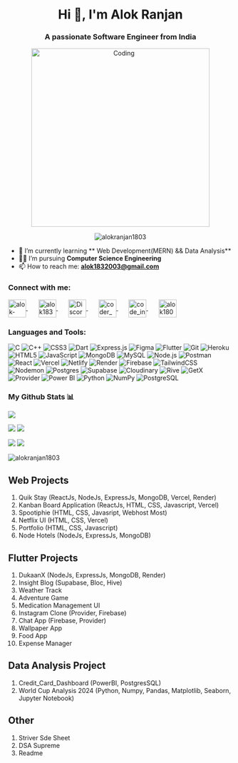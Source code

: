 <h1 align="center">Hi 👋, I'm Alok Ranjan</h1>
<h3 align="center">A passionate Software Engineer from India</h3>

<!-- GIF Image -->
<p align="center">
  <img src="https://user-images.githubusercontent.com/55389276/140866485-8fb1c876-9a8f-4d6a-98dc-08c4981eaf70.gif" alt="Coding" width="400"/>
</p>

<!-- Profile View Counter -->
<p align="center">
  <img src="https://komarev.com/ghpvc/?username=alokranjan1803&label=Profile%20views&color=0e75b6&style=flat" alt="alokranjan1803"/>
</p>

<!-- About Me -->
- 🌱 I’m currently learning ** Web Development(MERN) && Data Analysis**
- 👨‍💻 I’m pursuing **Computer Science Engineering**
- 📫 How to reach me: **alok1832003@gmail.com**

<!-- Connect with Me -->
<h3 align="left">Connect with me:</h3>
<p align="left">
  <a href="https://linkedin.com/in/alok-ranjan-bb0685179" target="blank">
    <img align="center" src="https://icons.iconarchive.com/icons/limav/flat-gradient-social/512/Linkedin-icon.png" alt="alok-ranjan-bb0685179" height="40" width="40" />
  </a>
  &nbsp; &nbsp; &nbsp;
  <a href="https://instagram.com/alok1832003" target="blank">
    <img align="center" src="https://icons.iconarchive.com/icons/dakirby309/simply-styled/128/Instagram-icon.png" alt="alok1832003" height="40" width="40" />
  </a>
  &nbsp; &nbsp; &nbsp;
  <a href="https://discord.gg/alok_018#1124" target="blank">
    <img align="center" src="https://raw.githubusercontent.com/rahuldkjain/github-profile-readme-generator/master/src/images/icons/Social/discord.svg" alt="Discord" height="40" width="40" />
  </a>
  &nbsp; &nbsp; &nbsp;
  <a href="https://www.codechef.com/users/coder_dude83" target="blank">
    <img align="center" src="https://i.pinimg.com/originals/c5/d9/fc/c5d9fc1e18bcf039f464c2ab6cfb3eb6.jpg" alt="coder_dude83" height="40" width="40" />
  </a>
  &nbsp; &nbsp; &nbsp;
  <a href="https://www.leetcode.com/code_infinite180" target="blank">
    <img align="center" src="https://user-images.githubusercontent.com/36547915/97088991-45da5d00-1652-11eb-900f-80d106540f4f.png" alt="code_infinite180" height="40" width="40" />
  </a>
  &nbsp; &nbsp; &nbsp;
  <a href="https://auth.geeksforgeeks.org/user/alok1803" target="blank">
    <img align="center" src="https://www.geeksforgeeks.org/wp-content/uploads/gfg_200X200-1.png" alt="alok1803" height="40" width="40" />
  </a>
</p>


<h3 align="left">Languages and Tools:</h3> 


![C](https://img.shields.io/badge/c-%2300599C.svg?style=for-the-badge&logo=c&logoColor=white) 
![C++](https://img.shields.io/badge/c++-%2300599C.svg?style=for-the-badge&logo=c%2B%2B&logoColor=white) 
![CSS3](https://img.shields.io/badge/css3-%231572B6.svg?style=for-the-badge&logo=css3&logoColor=white) 
![Dart](https://img.shields.io/badge/dart-%230175C2.svg?style=for-the-badge&logo=dart&logoColor=white) 
![Express.js](https://img.shields.io/badge/express.js-%23404d59.svg?style=for-the-badge&logo=express&logoColor=%2361DAFB) 
![Figma](https://img.shields.io/badge/figma-%23F24E1E.svg?style=for-the-badge&logo=figma&logoColor=white) 
![Flutter](https://img.shields.io/badge/Flutter-%2302569B.svg?style=for-the-badge&logo=Flutter&logoColor=white) 
![Git](https://img.shields.io/badge/git-%23F05033.svg?style=for-the-badge&logo=git&logoColor=white) 
![Heroku](https://img.shields.io/badge/heroku-%23430098.svg?style=for-the-badge&logo=heroku&logoColor=white) 
![HTML5](https://img.shields.io/badge/html5-%23E34F26.svg?style=for-the-badge&logo=html5&logoColor=white) 
![JavaScript](https://img.shields.io/badge/javascript-%23323330.svg?style=for-the-badge&logo=javascript&logoColor=%23F7DF1E) 
![MongoDB](https://img.shields.io/badge/MongoDB-%234ea94b.svg?style=for-the-badge&logo=mongodb&logoColor=white) 
![MySQL](https://img.shields.io/badge/mysql-%234479A1.svg?style=for-the-badge&logo=mysql&logoColor=white) 
![Node.js](https://img.shields.io/badge/node.js-6DA55F?style=for-the-badge&logo=node.js&logoColor=white) 
![Postman](https://img.shields.io/badge/postman-%23FF6C37.svg?style=for-the-badge&logo=postman&logoColor=white) 
![React](https://img.shields.io/badge/react-%2320232a.svg?style=for-the-badge&logo=react&logoColor=%2361DAFB) 
![Vercel](https://img.shields.io/badge/vercel-%23000000.svg?style=for-the-badge&logo=vercel&logoColor=white) 
![Netlify](https://img.shields.io/badge/netlify-%23000000.svg?style=for-the-badge&logo=netlify&logoColor=#00C7B7) 
![Render](https://img.shields.io/badge/Render-%46E3B7.svg?style=for-the-badge&logo=render&logoColor=white) 
![Firebase](https://img.shields.io/badge/firebase-%23039BE5.svg?style=for-the-badge&logo=firebase)
![TailwindCSS](https://img.shields.io/badge/tailwindcss-%2338B2AC.svg?style=for-the-badge&logo=tailwind-css&logoColor=white) 
![Nodemon](https://img.shields.io/badge/Nodemon-%23323330.svg?style=for-the-badge&logo=nodemon&logoColor=%BBDEAD) 
![Postgres](https://img.shields.io/badge/postgres-%23316192.svg?style=for-the-badge&logo=postgresql&logoColor=white) 
![Supabase](https://img.shields.io/badge/supabase-%233ECF8E.svg?style=for-the-badge&logo=supabase&logoColor=white) 
![Cloudinary](https://img.shields.io/badge/cloudinary-%2334A853.svg?style=for-the-badge&logo=cloudinary&logoColor=white)
![Rive](https://img.shields.io/badge/rive-%2300D8FF.svg?style=for-the-badge&logo=rive&logoColor=white) 
![GetX](https://img.shields.io/badge/getx-%23DC143C.svg?style=for-the-badge&logo=getx&logoColor=white) 
![Provider](https://img.shields.io/badge/provider-%23007ACC.svg?style=for-the-badge&logo=provider&logoColor=white)
![Power BI](https://img.shields.io/badge/Power%20BI-F2C811?style=for-the-badge&logo=power-bi&logoColor=black)
![Python](https://img.shields.io/badge/Python-3776AB?style=for-the-badge&logo=python&logoColor=white)
![NumPy](https://img.shields.io/badge/NumPy-013243?style=for-the-badge&logo=numpy&logoColor=white)
![PostgreSQL](https://img.shields.io/badge/PostgreSQL-336791?style=for-the-badge&logo=postgresql&logoColor=white)





### My Github Stats 📊

![](http://github-profile-summary-cards.vercel.app/api/cards/profile-details?username=alokranjan1803&theme=github_dark)

![](http://github-profile-summary-cards.vercel.app/api/cards/productive-time?username=alokranjan1803&theme=github_dark&utcOffset=8) ![](http://github-profile-summary-cards.vercel.app/api/cards/repos-per-language?username=alokranjan1803&theme=github_dark)

![](http://github-profile-summary-cards.vercel.app/api/cards/most-commit-language?username=alokranjan1803&theme=github_dark) ![](http://github-profile-summary-cards.vercel.app/api/cards/stats?username=alokranjan1803&theme=github_dark)

<img src="https://streak-stats.demolab.com/?user=alokranjan1803&theme=dark&hide_border=true&mode=weekly&background=-45%2C000000%2C515151" alt="alokranjan1803" />

## Web Projects
<ol>
  <li>Quik Stay (ReactJs, NodeJs, ExpressJs, MongoDB, Vercel, Render)</li>
  <li>Kanban Board Application (ReactJs, HTML, CSS, Javascript, Vercel)</li>
  <li>Spootiphie (HTML, CSS, Javasript, Webhost Most)</li>
  <li>Netflix UI (HTML, CSS, Vercel)</li>
  <li>Portfolio (HTML, CSS, Javascript)</li>
  <li>Node Hotels (NodeJs, ExpressJs, MongoDB)</li>
</ol>

## Flutter Projects
<ol>
  <li>DukaanX (NodeJs, ExpressJs, MongoDB, Render)</li>
  <li>Insight Blog (Supabase, Bloc, Hive)</li>
  <li>Weather Track</li>
  <li>Adventure Game</li>
  <li>Medication Management UI</li>
  <li>Instagram Clone (Provider, Firebase)</li>
  <li>Chat App (Firebase, Provider)</li>
  <li>Wallpaper App</li>
  <li>Food App</li>
  <li>Expense Manager</li>
</ol>

## Data Analysis Project
<ol>
  <li>Credit_Card_Dashboard (PowerBI, PostgresSQL)</li>
  <li>World Cup Analysis 2024 (Python, Numpy, Pandas, Matplotlib, Seaborn, Jupyter Notebook)</li>
  
</ol>



## Other
<ol>
  <li>Striver Sde Sheet</li>
  <li>DSA Supreme</li>
  <li>Readme</li>
  
</ol>
